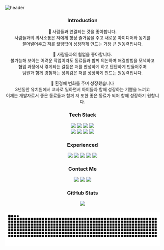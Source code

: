 ![header](https://capsule-render.vercel.app/api?type=waving&color=gradient&customColorList=18&fontColor=ffffff&height=180&section=header&text=Welcome%20👋%20I'm%20Kyeong%20jun&fontSize=30&animation=twinkling)


<div align="center">

### Introduction
🔗 사람들과 연결되는 것을 좋아합니다.<br>
사람들과의 의사소통은 저에게 항상 즐거움을 주고 새로운 아이디어와 동기를<br>
불어넣어주고 저를 끊임없이 성장하게 만드는 가장 큰 원동력입니다.<br>

👥 사람들과의 협업을 좋아합니다.<br>
불가능해 보이는 어려운 작업이라도 동료들과 함께 의논하며 해결방법을 모색하고<br>
협업 과정에서 겪게되는 갈등은 저를 반성하게 하고 단단하게 만들어주며 <br>
팀원과 함께 경험하는 성취감은 저를 성장하게 만드는 원동력입니다.<br>

🦾 환경에 변화를 주며 성장했습니다<br>
3년동안 유치원에서 교사로 일하면서 아이들과 함께 성장하는 기쁨을 느끼고<br>
이제는 개발자로서 좋은 동료들과 함께 저 또한 좋은 동료가 되어 함께 성장하기 원합니다.<br>

### Tech Stack
<img src="https://img.shields.io/badge/Javascript-ffb13b?style=flat&logo=javascript&logoColor=white"/></a>
<img src="https://img.shields.io/badge/React-61DAFB?style=flat&logo=react&logoColor=white"/></a>
<img src="https://img.shields.io/badge/Styled_Components-DB7093?style=flat&logo=styledcomponents&logoColor=white"/></a>
<img src="https://img.shields.io/badge/Tailwind_CSS-06B6D4?style=flat&logo=tailwindcss&logoColor=white"/></a>
<br>
<img src="https://img.shields.io/badge/Zustand-06B6D4?style=flat&&logoColor=white">
<img src="https://img.shields.io/badge/Node.js-339933?style=flat&logo=Node.js&logoColor=white"/></a>
<img src="https://img.shields.io/badge/Express-000000?style=flat&logo=Express&logoColor=white"/></a>
<img src="https://img.shields.io/badge/MongoDB-47A248?style=flat&logo=MongoDB&logoColor=white"/></a>

### Experienced
<img src="https://img.shields.io/badge/React query-FF4154?style=flat&logo=reactquery&logoColor=white">
<img src="https://img.shields.io/badge/Python-000000?style=flat&logo=Python&logoColor=white">
<img src="https://img.shields.io/badge/Vite-646CFF?style=flat&logo=vite&logoColor=white">
<img src="https://img.shields.io/badge/Vitest-6E9F18?style=flat&logo=Vitest&logoColor=white"/></a>
<img src="https://img.shields.io/badge/Github Actions-2088FF?style=flat&logo=githubactions&logoColor=white">
<br />

### Contact Me
<a href="mailto:rhrudwnsgjgo@gmail.com"><img src="https://img.shields.io/badge/Gmail-d14836?style=flat&logo=Gmail&logoColor=white&link=rhrudwnsgjgo@gmail.com"/></a>
<a href="https://www.instagram.com/gae_jjun/"><img src="https://img.shields.io/badge/Instagram-E4405F?style=flat&logo=Instagram&logoColor=white&link=https://www.instagram.com/gae_jjun/"/></a>
<a href="https://www.facebook.com/kyoungjun.ko.5/"><img src="https://img.shields.io/badge/Facebook-blue?style=flat&logo=Facebook&logoColor=white&link=https://www.facebook.com/kyoungjun.ko.5/"/></a>
<br />

### GitHub Stats
<img src="https://github-readme-stats.vercel.app/api?username=kyeongjun-ko&show_icons=true">
<br>
<br>
<img src="https://github.com/kyeongjun-ko/kyeongjun-ko/blob/output/github-contribution-grid-snake.svg"/>
</div>